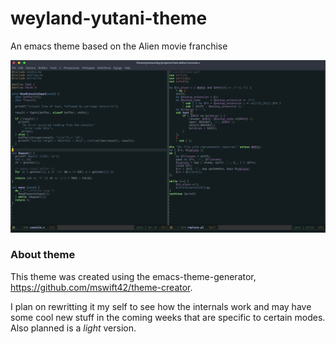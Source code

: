 # weyland-yutani-theme
An emacs theme based on the Alien movie franchise 

![Image of theme](screenshot.png)

### About theme
This theme was created using the emacs-theme-generator, https://github.com/mswift42/theme-creator.


I plan on rewritting it my self to see how the internals work and may have some cool new stuff in the 
coming weeks that are specific to certain modes. Also planned is a *light* version.


